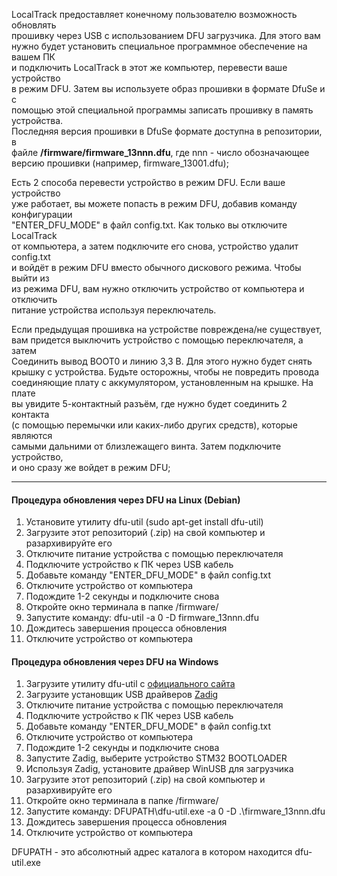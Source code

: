 LocalTrack предоставляет конечному пользователю возможность обновлять  
прошивку через USB с использованием DFU загрузчика. Для этого вам  
нужно будет установить специальное программное обеспечение на вашем ПК  
и подключить LocalTrack в этот же компьютер, перевести ваше устройство  
в режим DFU. Затем вы используете образ прошивки в формате DfuSe и с  
помощью этой специальной программы записать прошивку в память устройства.  
Последняя версия прошивки в DfuSe формате доступна в репозитории, в  
файле **/firmware/firmware_13nnn.dfu**, где nnn - число обозначающее  
версию прошивки (например, firmware_13001.dfu);  
  
Есть 2 способа перевести устройство в режим DFU. Если ваше устройство  
уже работает, вы можете попасть в режим DFU, добавив команду конфигурации  
"ENTER_DFU_MODE" в файл config.txt. Как только вы отключите LocalTrack  
от компьютера, а затем подключите его снова, устройство удалит config.txt  
и войдёт в режим DFU вместо обычного дискового режима. Чтобы выйти из  
из режима DFU, вам нужно отключить устройство от компьютера и отключить  
питание устройства используя переключатель.  
  
Если предыдущая прошивка на устройстве повреждена/не существует,  
вам придется выключить устройство с помощью переключателя, а затем  
Соединить вывод BOOT0 и линию 3,3 В. Для этого нужно будет снять  
крышку с устройства. Будьте осторожны, чтобы не повредить провода  
соединяющие плату с аккумулятором, установленным на крышке. На плате  
вы увидите 5-контактный разъём, где нужно будет соединить 2 контакта  
(с помощью перемычки или каких-либо других средств), которые являются  
самыми дальними от близлежащего винта. Затем подключите устройство,  
и оно сразу же войдет в режим DFU;  
  
---  
  
#### Процедура обновления через DFU на Linux (Debian)  
  
1. Установите утилиту dfu-util (sudo apt-get install dfu-util)  
2. Загрузите этот репозиторий (.zip) на свой компьютер и разархивируйте его  
3. Отключите питание устройства с помощью переключателя  
4. Подключите устройство к ПК через USB кабель  
5. Добавьте команду "ENTER_DFU_MODE" в файл config.txt  
6. Отключите устройство от компьютера  
7. Подождите 1-2 секунды и подключите снова  
8. Откройте окно терминала в папке /firmware/  
9. Запустите команду: dfu-util -a 0 -D firmware_13nnn.dfu  
10. Дождитесь завершения процесса обновления  
11. Отключите устройство от компьютера  
  
#### Процедура обновления через DFU на Windows  
  
1. Загрузите утилиту dfu-util c [официального сайта](https://sourceforge.net/projects/dfu-util/files/)  
2. Загрузите установщик USB драйверов [Zadig](https://zadig.akeo.ie/)  
3. Отключите питание устройства с помощью переключателя  
4. Подключите устройство к ПК через USB кабель  
5. Добавьте команду "ENTER_DFU_MODE" в файл config.txt  
6. Отключите устройство от компьютера  
7. Подождите 1-2 секунды и подключите снова  
8. Запустите Zadig, выберите устройство STM32 BOOTLOADER  
9. Используя Zadig, установите драйвер WinUSB для загрузчика  
10. Загрузите этот репозиторий (.zip) на свой компьютер и разархивируйте его  
11. Откройте окно терминала в папке /firmware/  
12. Запустите команду: DFUPATH\dfu-util.exe -a 0 -D .\firmware_13nnn.dfu  
13. Дождитесь завершения процесса обновления  
14. Отключите устройство от компьютера  
  
DFUPATH - это абсолютный адрес каталога в котором находится dfu-util.exe  
  